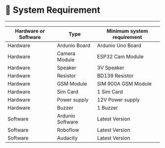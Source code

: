 # 🐘 System Requirement

***

| Hardware or Software | Type             | Minimum system requirement |
| -------------------- | ---------------- | -------------------------- |
| Hardware             | Ardunio Board    | Ardunio Uno Board          |
| Hardware             | Camera Module    | ESP32 Cam Module           |
| Hardware             | Speaker          | 3V Speaker                 |
| Hardware             | Resistor         | BD139 Resistor             |
| Hardware             | GSM Module       | SIM 900A GSM Module        |
| Hardware             | Sim Card         | 1 Sim Card                 |
| Hardware             | Power supply     | 12V Power supply           |
| Hardware             | Buzzer           | 1 Buzzer                   |
| Software             | Ardunio Software | Latest Version             |
| Software             | Roboflow         | Latest Version             |
| Software             | Audacity         | Latest Version             |
